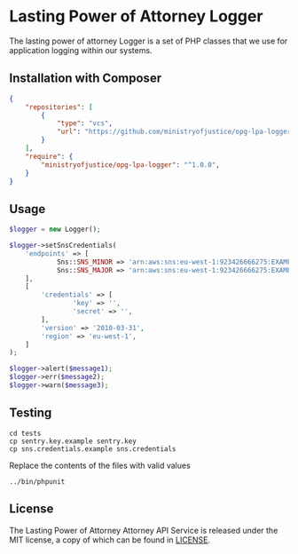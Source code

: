 # Lasting Power of Attorney Logger

The lasting power of attorney Logger is a set of PHP classes that we use for application logging within our systems.

## Installation with Composer

```json
{
    "repositories": [
        {
            "type": "vcs",
            "url": "https://github.com/ministryofjustice/opg-lpa-logger"
        }
    ],
    "require": {
        "ministryofjustice/opg-lpa-logger": "^1.0.0",
    }
}
```

## Usage

```php
$logger = new Logger();

$logger->setSnsCredentials(
    'endpoints' => [
            Sns::SNS_MINOR => 'arn:aws:sns:eu-west-1:923426666275:EXAMPLE',
            Sns::SNS_MAJOR => 'arn:aws:sns:eu-west-1:923426666275:EXAMPLE',
    ],
    [
        'credentials' => [
                'key' => '',
                'secret' => '',
        ],
        'version' => '2010-03-31',
        'region' => 'eu-west-1',
    ]
);

$logger->alert($message1);
$logger->err($message2);
$logger->warn($message3);

```

## Testing

    cd tests
    cp sentry.key.example sentry.key
    cp sns.credentials.example sns.credentials

Replace the contents of the files with valid values

    ../bin/phpunit

License
-------

The Lasting Power of Attorney Attorney API Service is released under the MIT license, a copy of which can be found in [LICENSE](LICENSE).
